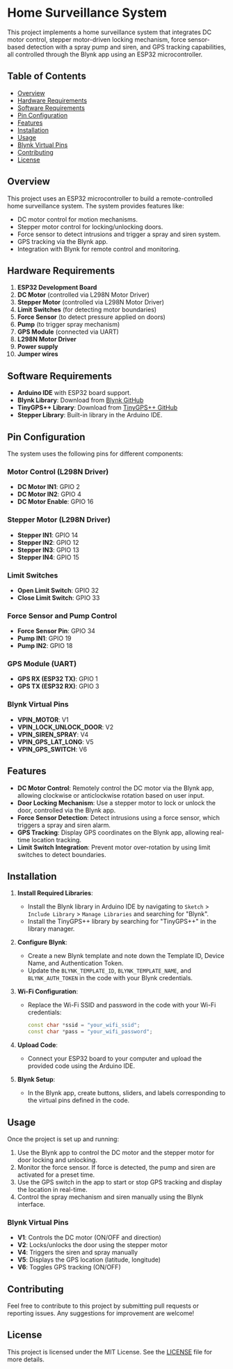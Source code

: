 # Home Surveillance System

This project implements a home surveillance system that integrates DC motor control, stepper motor-driven locking mechanism, force sensor-based detection with a spray pump and siren, and GPS tracking capabilities, all controlled through the Blynk app using an ESP32 microcontroller.

## Table of Contents

- [Overview](#overview)
- [Hardware Requirements](#hardware-requirements)
- [Software Requirements](#software-requirements)
- [Pin Configuration](#pin-configuration)
- [Features](#features)
- [Installation](#installation)
- [Usage](#usage)
- [Blynk Virtual Pins](#blynk-virtual-pins)
- [Contributing](#contributing)
- [License](#license)

## Overview

This project uses an ESP32 microcontroller to build a remote-controlled home surveillance system. The system provides features like:
- DC motor control for motion mechanisms.
- Stepper motor control for locking/unlocking doors.
- Force sensor to detect intrusions and trigger a spray and siren system.
- GPS tracking via the Blynk app.
- Integration with Blynk for remote control and monitoring.

## Hardware Requirements

1. **ESP32 Development Board**
2. **DC Motor** (controlled via L298N Motor Driver)
3. **Stepper Motor** (controlled via L298N Motor Driver)
4. **Limit Switches** (for detecting motor boundaries)
5. **Force Sensor** (to detect pressure applied on doors)
6. **Pump** (to trigger spray mechanism)
7. **GPS Module** (connected via UART)
8. **L298N Motor Driver**
9. **Power supply**
10. **Jumper wires**

## Software Requirements

- **Arduino IDE** with ESP32 board support.
- **Blynk Library**: Download from [Blynk GitHub](https://github.com/blynkkk/blynk-library)
- **TinyGPS++ Library**: Download from [TinyGPS++ GitHub](https://github.com/mikalhart/TinyGPSPlus)
- **Stepper Library**: Built-in library in the Arduino IDE.

## Pin Configuration

The system uses the following pins for different components:

### Motor Control (L298N Driver)
- **DC Motor IN1**: GPIO 2
- **DC Motor IN2**: GPIO 4
- **DC Motor Enable**: GPIO 16

### Stepper Motor (L298N Driver)
- **Stepper IN1**: GPIO 14
- **Stepper IN2**: GPIO 12
- **Stepper IN3**: GPIO 13
- **Stepper IN4**: GPIO 15

### Limit Switches
- **Open Limit Switch**: GPIO 32
- **Close Limit Switch**: GPIO 33

### Force Sensor and Pump Control
- **Force Sensor Pin**: GPIO 34
- **Pump IN1**: GPIO 19
- **Pump IN2**: GPIO 18

### GPS Module (UART)
- **GPS RX (ESP32 TX)**: GPIO 1
- **GPS TX (ESP32 RX)**: GPIO 3

### Blynk Virtual Pins
- **VPIN_MOTOR**: V1
- **VPIN_LOCK_UNLOCK_DOOR**: V2
- **VPIN_SIREN_SPRAY**: V4
- **VPIN_GPS_LAT_LONG**: V5
- **VPIN_GPS_SWITCH**: V6

## Features

- **DC Motor Control**: Remotely control the DC motor via the Blynk app, allowing clockwise or anticlockwise rotation based on user input.
- **Door Locking Mechanism**: Use a stepper motor to lock or unlock the door, controlled via the Blynk app.
- **Force Sensor Detection**: Detect intrusions using a force sensor, which triggers a spray and siren alarm.
- **GPS Tracking**: Display GPS coordinates on the Blynk app, allowing real-time location tracking.
- **Limit Switch Integration**: Prevent motor over-rotation by using limit switches to detect boundaries.

## Installation

1. **Install Required Libraries**:
    - Install the Blynk library in Arduino IDE by navigating to `Sketch` > `Include Library` > `Manage Libraries` and searching for "Blynk".
    - Install the TinyGPS++ library by searching for "TinyGPS++" in the library manager.
    
2. **Configure Blynk**:
    - Create a new Blynk template and note down the Template ID, Device Name, and Authentication Token.
    - Update the `BLYNK_TEMPLATE_ID`, `BLYNK_TEMPLATE_NAME`, and `BLYNK_AUTH_TOKEN` in the code with your Blynk credentials.

3. **Wi-Fi Configuration**:
    - Replace the Wi-Fi SSID and password in the code with your Wi-Fi credentials:
      ```cpp
      const char *ssid = "your_wifi_ssid";
      const char *pass = "your_wifi_password";
      ```

4. **Upload Code**:
    - Connect your ESP32 board to your computer and upload the provided code using the Arduino IDE.

5. **Blynk Setup**:
    - In the Blynk app, create buttons, sliders, and labels corresponding to the virtual pins defined in the code.

## Usage

Once the project is set up and running:
1. Use the Blynk app to control the DC motor and the stepper motor for door locking and unlocking.
2. Monitor the force sensor. If force is detected, the pump and siren are activated for a preset time.
3. Use the GPS switch in the app to start or stop GPS tracking and display the location in real-time.
4. Control the spray mechanism and siren manually using the Blynk interface.

### Blynk Virtual Pins

- **V1**: Controls the DC motor (ON/OFF and direction)
- **V2**: Locks/unlocks the door using the stepper motor
- **V4**: Triggers the siren and spray manually
- **V5**: Displays the GPS location (latitude, longitude)
- **V6**: Toggles GPS tracking (ON/OFF)

## Contributing

Feel free to contribute to this project by submitting pull requests or reporting issues. Any suggestions for improvement are welcome!

## License

This project is licensed under the MIT License. See the [LICENSE](LICENSE) file for more details.